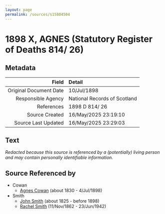 ```yaml
---
layout: page
permalink: /sources/s15804504
---
```


# 1898 X, AGNES (Statutory Register of Deaths 814/ 26)

## Metadata

Field | Detail
---:|:---
Original Document Date | 10/Jul/1898
Responsible Agency | National Records of Scotland
References | 1898 D 814/ 26
Source Created | 16/May/2025 23:19:10
Source Last Updated | 16/May/2025 23:29:03

## Text

_Redacted because this source is referenced by a (potentially) living person and may contain personally identifiable information._

## Source Referenced by

* Cowan
  * [Agnes Cowan](../people/@38031148@-agnes-cowan-b1830-d1898-7-4.md) (about 1830 - 4/Jul/1898)
* Smith
  * [John Smith](../people/@3582868@-john-smith-b1825-d1898.md) (about 1825 - before 1898)
  * [Rachel Smith](../people/@58377523@-rachel-smith-b1862-11-11-d1942-6-23.md) (11/Nov/1862 - 23/Jun/1942)
